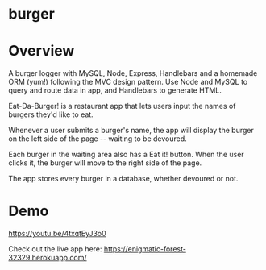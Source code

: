 # burger

# Overview
A burger logger with MySQL, Node, Express, Handlebars and a homemade ORM (yum!) following the MVC design pattern. Use Node and MySQL to query and route data in app, and Handlebars to generate HTML.

Eat-Da-Burger! is a restaurant app that lets users input the names of burgers they'd like to eat.

Whenever a user submits a burger's name, the app will display the burger on the left side of the page -- waiting to be devoured.

Each burger in the waiting area also has a Eat it! button. When the user clicks it, the burger will move to the right side of the page.

The app stores every burger in a database, whether devoured or not.

# Demo
https://youtu.be/4txqtEyJ3o0

Check out the live app here: https://enigmatic-forest-32329.herokuapp.com/
